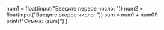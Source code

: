num1 = float(input("Введите первое число: "))
num2 = float(input("Введите второе число: "))
sum = num1 + num09
print(f"Сумма: {sum}")
)
